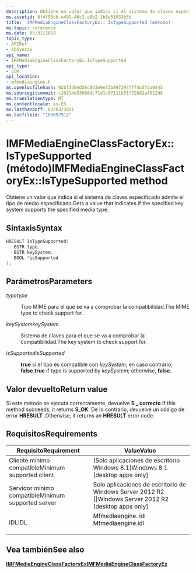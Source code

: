 ```yaml
---
description: Obtiene un valor que indica si el sistema de claves especificado admite el tipo de medio especificado.
ms.assetid: 6f4f50db-e491-46c2-a8b2-1b8e51033b5b
title: 'IMFMediaEngineClassFactoryEx:: IsTypeSupported (método)'
ms.topic: reference
ms.date: 05/31/2018
topic_type:
- APIRef
- kbSyntax
api_name:
- IMFMediaEngineClassFactoryEx.IsTypeSupported
api_type:
- COM
api_location:
- mfmediaengine.h
ms.openlocfilehash: 92bf3d64d36c043e9e33b897294ff74a3fda0445
ms.sourcegitcommit: c16214e53680dc71d1c07111b51f72b82a4512d8
ms.translationtype: MT
ms.contentlocale: es-ES
ms.lasthandoff: 03/03/2021
ms.locfileid: "105697912"
---
```

# <a name="imfmediaengineclassfactoryexistypesupported-method"></a><span data-ttu-id="962e8-103">IMFMediaEngineClassFactoryEx:: IsTypeSupported (método)</span><span class="sxs-lookup"><span data-stu-id="962e8-103">IMFMediaEngineClassFactoryEx::IsTypeSupported method</span></span>

<span data-ttu-id="962e8-104">Obtiene un valor que indica si el sistema de claves especificado admite el tipo de medio especificado.</span><span class="sxs-lookup"><span data-stu-id="962e8-104">Gets a value that indicates if the specified key system supports the specified media type.</span></span>

## <a name="syntax"></a><span data-ttu-id="962e8-105">Sintaxis</span><span class="sxs-lookup"><span data-stu-id="962e8-105">Syntax</span></span>


```C++
HRESULT IsTypeSupported(
   BSTR type,
   BSTR keySystem,
   BOOL *isSupported
);
```



## <a name="parameters"></a><span data-ttu-id="962e8-106">Parámetros</span><span class="sxs-lookup"><span data-stu-id="962e8-106">Parameters</span></span>

<dl> <dt>

<span data-ttu-id="962e8-107">*type*</span><span class="sxs-lookup"><span data-stu-id="962e8-107">*type*</span></span> 
</dt> <dd>

<span data-ttu-id="962e8-108">Tipo MIME para el que se va a comprobar la compatibilidad.</span><span class="sxs-lookup"><span data-stu-id="962e8-108">The MIME type to check support for.</span></span>

</dd> <dt>

<span data-ttu-id="962e8-109">*keySystem*</span><span class="sxs-lookup"><span data-stu-id="962e8-109">*keySystem*</span></span> 
</dt> <dd>

<span data-ttu-id="962e8-110">Sistema de claves para el que se va a comprobar la compatibilidad.</span><span class="sxs-lookup"><span data-stu-id="962e8-110">The key system to check support for.</span></span>

</dd> <dt>

<span data-ttu-id="962e8-111">*isSupported*</span><span class="sxs-lookup"><span data-stu-id="962e8-111">*isSupported*</span></span> 
</dt> <dd>

<span data-ttu-id="962e8-112">**true** si el tipo es compatible con *keySystem*; en caso contrario, **false.**</span><span class="sxs-lookup"><span data-stu-id="962e8-112">**true** if type is supported by *keySystem*; otherwise, **false.**</span></span>

</dd> </dl>

## <a name="return-value"></a><span data-ttu-id="962e8-113">Valor devuelto</span><span class="sxs-lookup"><span data-stu-id="962e8-113">Return value</span></span>

<span data-ttu-id="962e8-114">Si este método se ejecuta correctamente, devuelve **S \_ correcto**.</span><span class="sxs-lookup"><span data-stu-id="962e8-114">If this method succeeds, it returns **S\_OK**.</span></span> <span data-ttu-id="962e8-115">De lo contrario, devuelve un código de error **HRESULT** .</span><span class="sxs-lookup"><span data-stu-id="962e8-115">Otherwise, it returns an **HRESULT** error code.</span></span>

## <a name="requirements"></a><span data-ttu-id="962e8-116">Requisitos</span><span class="sxs-lookup"><span data-stu-id="962e8-116">Requirements</span></span>



| <span data-ttu-id="962e8-117">Requisito</span><span class="sxs-lookup"><span data-stu-id="962e8-117">Requirement</span></span> | <span data-ttu-id="962e8-118">Value</span><span class="sxs-lookup"><span data-stu-id="962e8-118">Value</span></span> |
|-------------------------------------|----------------------------------------------------------------------------------------------|
| <span data-ttu-id="962e8-119">Cliente mínimo compatible</span><span class="sxs-lookup"><span data-stu-id="962e8-119">Minimum supported client</span></span><br/> | <span data-ttu-id="962e8-120">\[Solo aplicaciones de escritorio Windows 8.1\]</span><span class="sxs-lookup"><span data-stu-id="962e8-120">Windows 8.1 \[desktop apps only\]</span></span><br/>                                                 |
| <span data-ttu-id="962e8-121">Servidor mínimo compatible</span><span class="sxs-lookup"><span data-stu-id="962e8-121">Minimum supported server</span></span><br/> | <span data-ttu-id="962e8-122">Solo aplicaciones de escritorio de Windows Server 2012 R2 \[\]</span><span class="sxs-lookup"><span data-stu-id="962e8-122">Windows Server 2012 R2 \[desktop apps only\]</span></span><br/>                                      |
| <span data-ttu-id="962e8-123">IDL</span><span class="sxs-lookup"><span data-stu-id="962e8-123">IDL</span></span><br/>                      | <dl> <span data-ttu-id="962e8-124"><dt>Mfmediaengine. idl</dt></span><span class="sxs-lookup"><span data-stu-id="962e8-124"><dt>Mfmediaengine.idl</dt></span></span> </dl> |



## <a name="see-also"></a><span data-ttu-id="962e8-125">Vea también</span><span class="sxs-lookup"><span data-stu-id="962e8-125">See also</span></span>

<dl> <dt>

[<span data-ttu-id="962e8-126">**IMFMediaEngineClassFactoryEx**</span><span class="sxs-lookup"><span data-stu-id="962e8-126">**IMFMediaEngineClassFactoryEx**</span></span>](/windows/desktop/api/mfmediaengine/nn-mfmediaengine-imfmediaengineclassfactoryex)
</dt> </dl>

 

 




